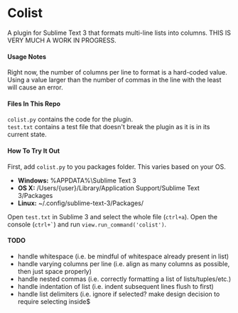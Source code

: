 # Colist
A plugin for Sublime Text 3 that formats multi-line lists into columns.
THIS IS VERY MUCH A WORK IN PROGRESS.

#### Usage Notes
Right now, the number of columns per line to format is a hard-coded value. Using a value larger than the number of commas in the line with the least will cause an error.

#### Files In This Repo
`colist.py` contains the code for the plugin.   
`test.txt` contains a test file that doesn't break the plugin as it is in its current state.

#### How To Try It Out
First, add `colist.py` to you packages folder. This varies based on your OS.

* **Windows:** %APPDATA%\Sublime Text 3
* **OS X:** /Users/{user}/Library/Application Support/Sublime Text 3/Packages
* **Linux:** ~/.config/sublime-text-3/Packages/

Open `test.txt` in Sublime 3 and select the whole file (`ctrl+a`). Open the console (``` ctrl+` ```) and run `view.run_command('colist')`.

#### TODO
* handle whitespace (i.e. be mindful of whitespace already present in list)
* handle varying columns per line (i.e. align as many columns as possible, then just space properly)
* handle nested commas (i.e. correctly formatting a list of lists/tuples/etc.)
* handle indentation of list (i.e. indent subsequent lines flush to first)
* handle list delimiters (i.e. ignore if selected? make design decision to require selecting inside$
